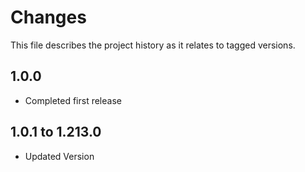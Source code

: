 # Changes
This file describes the project history as it relates to tagged versions.

## 1.0.0
- Completed first release

## 1.0.1 to 1.213.0
- Updated Version

